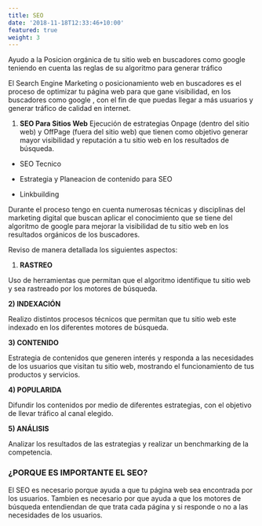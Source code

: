 ```yaml
---
title: SEO
date: '2018-11-18T12:33:46+10:00'
featured: true
weight: 3
---
```



Ayudo a la Posicion orgánica de tu sitio web en buscadores como google teniendo en cuenta las reglas de su algoritmo para generar tráfico

El Search Engine Marketing o posicionamiento web en buscadores es el proceso de optimizar tu página web para que gane visibilidad, en los buscadores como google , con el fin de que puedas llegar a más usuarios y generar tráfico de calidad en internet.

1.  **SEO Para Sitios Web**
    Ejecución de estrategias Onpage (dentro del sitio web) y OffPage (fuera del sitio web) que tienen como objetivo generar mayor visibilidad y reputación a tu sitio web en los resultados de búsqueda.

*   SEO Tecnico

*    Estrategia y Planeacion de contenido para SEO

*    Linkbuilding

Durante el proceso tengo en cuenta numerosas técnicas y disciplinas del marketing digital que buscan aplicar el conocimiento que se tiene del algoritmo de google para mejorar la visibilidad de tu sitio web en los resultados orgánicos de los buscadores.

Reviso de manera detallada los siguientes aspectos:

1.  **RASTREO**

Uso de herramientas que permitan que el algoritmo identifique tu sitio web y sea rastreado por los motores de búsqueda.

**2) INDEXACIÓN**

Realizo distintos procesos técnicos que permitan que tu sitio web este indexado en los diferentes motores de búsqueda.

**3) CONTENIDO**

Estrategia de contenidos que generen interés y responda a las necesidades de los usuarios que visitan tu sitio web, mostrando el funcionamiento de tus productos y servicios.

**4) POPULARIDA**

Difundir los contenidos por medio de diferentes estrategias, con el objetivo de llevar tráfico al canal elegido.

**5) ANÁLISIS**

Analizar los resultados de las estrategias y realizar un benchmarking de la competencia.

### **¿PORQUE ES IMPORTANTE EL SEO?**

El SEO es necesario porque ayuda a que tu página web sea encontrada por los usuarios. Tambien es necesario por que ayuda a que los motores de búsqueda entendiendan de que trata cada página y si responde o no a las necesidades de los usuarios.

